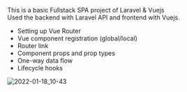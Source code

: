 This is a basic Fullstack SPA project of Laravel & Vuejs  
Used the backend with Laravel API and frontend with Vuejs.  
- Setting up Vue Router
- Vue component registration (global/local)
- Router link
- Component props and prop types
- One-way data flow
- Lifecycle hooks


![2022-01-18_10-43](https://user-images.githubusercontent.com/23486819/149876180-7c8af498-912a-4ccd-aff0-b170970765d3.png)
